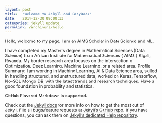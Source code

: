 ```yaml
---
layout: post
title:  "Welcome to Jekyll and EasyBook"
date:   2014-12-30 09:00:13
categories: jekyll update
permalink: /archivers/hello
---
```


Hello, welcome to my page.
I am an AIMS Scholar in Data Science and ML.

I have completed my Master's degree in Mathematical Sciences (Data Science)  from African Institute for Mathematical Sciences ( AIMS ) Kigali, Rwanda. My border research area focuses on the intersection of Optimization, Deep Learning, Machine Learning, or a related area. 
​
Profile Summary: I am working in Machine Learning, AI & Data Science area, skilled in handling structured, and unstructured data, worked on Keras, Tensorflow, No-SQL Mongo DB, with the latest trends and research techniques. Have a good foundation in probability and statistics.

<!--more-->

GitHub Flavored Markdown is supported.

Check out the [Jekyll docs][jekyll] for more info on how to get the most out of Jekyll. File all bugs/feature requests at [Jekyll’s GitHub repo][jekyll-gh]. If you have questions, you can ask them on [Jekyll’s dedicated Help repository][jekyll-help].

[jekyll]:      http://jekyllrb.com
[jekyll-gh]:   https://github.com/jekyll/jekyll
[jekyll-help]: https://github.com/jekyll/jekyll-help
[frontmatter]: http://jekyllrb.com/docs/frontmatter/
[github-easybook]: https://github.com/laobubu/jekyll-theme-EasyBook
